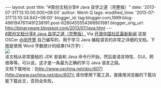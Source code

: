 --- layout: post title: "\#原创文档分享\# Java 自学之道（完整版）" date:
'2013-07-31T13:10:00.000+08:00' author: Wenh Q tags: modified\_time:
'2013-07-31T13:10:34.842+08:00' blogger\_id:
tag:blogger.com,1999:blog-4961947611491238191.post-6280455554366901981
blogger\_orig\_url: http://binaryware.blogspot.com/2013/07/java.html ---
[\
\#原创文档分享\# Java
自学之道（完整版）](http://www.oschina.net/news/42748/java-self-study-guide)
Via [开源中国社区最新新闻](http://www.oschina.net/?from=rss)
这是 OSCer [@闵开慧](http://my.oschina.net/u/617085)
自己编写的，用于学习 Java 编程语言的非常之详细的文档。下图是使用 Word
字数统计的结果(14万字)：\
![](http://static.oschina.net/uploads/space/2013/0730/205002_eHOZ_12.jpg)\
该文档从非常基础的 JDK 安装和 Java
命令行开始，然后是语言特性、GUI，网络等等。可以说，这才是一条最为正确的学习
Java 语言之路。\
文档下载地址：[http://www.oschina.net/doc/607](http://www.oschina.net/doc/607)\
请勿使用下载工具，直接用浏览器的下载功能下载此文，否则会失败。
